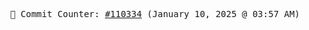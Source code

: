 <p align="center">
    <samp>
        📮 Commit Counter: <a href="https://github.com/Javascript-void0/Javascript-void0/commits/main">#110334</a> (January 10, 2025 @ 03:57 AM)
    </samp>
</p>